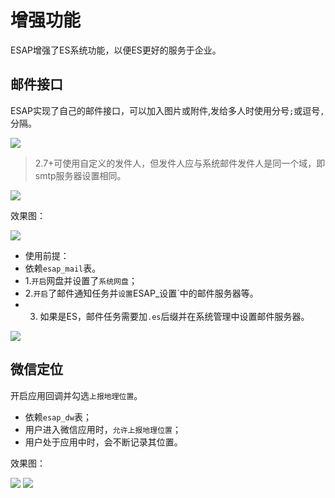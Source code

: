 # 增强功能
ESAP增强了ES系统功能，以便ES更好的服务于企业。

## 邮件接口

ESAP实现了自己的邮件接口，可以加入图片或附件,发给多人时使用分号`;`或逗号`,`分隔。

![](./img/8.2.png)

> 2.7+可使用自定义的发件人，但发件人应与系统邮件发件人是同一个域，即smtp服务器设置相同。

![](./img/email.png)

效果图：

![](./img/8.3.png)

* 使用前提：
 * 依赖`esap_mail`表。
 * 1.`开启`网盘并设置了`系统网盘`；
 * 2.`开启`了邮件通知任务并`设置`ESAP_设置`中的邮件服务器等。
 * 3. 如果是ES，邮件任务需要加`.es`后缀并在系统管理中设置邮件服务器。

![](./img/8.1.png)


## 微信定位
开启应用回调并勾选`上报地理位置`。

* 依赖`esap_dw`表；
* 用户进入微信应用时，`允许上报地理位置`；
* 用户处于应用中时，会不断记录其位置。

效果图：

![](./img/wxdw.png)
![](./img/7.20.png)
